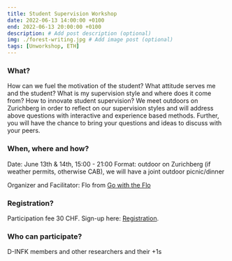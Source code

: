 ```yaml
---
title: Student Supervision Workshop
date: 2022-06-13 14:00:00 +0100
end: 2022-06-13 20:00:00 +0100
description: # Add post description (optional)
img: ./forest-writing.jpg # Add image post (optional)
tags: [Unworkshop, ETH]
---
```


### What?
How can we fuel the motivation of the student? What attitude serves me and the student? What is my supervision style and where does it come from? How to innovate student supervision? We meet outdoors on Zurichberg  in order to reflect on our supervision styles and will address above questions with interactive and experience based methods. Further, you will have the chance to bring your questions and ideas to discuss with your peers. 

<!--more-->

### When, where and how?  
Date: June 13th & 14th, 15:00 - 21:00
Format: outdoor on Zurichberg (if weather permits, otherwise CAB), we will have a joint outdoor picnic/dinner


Organizer and Facilitator: Flo from [Go with the Flo](https://florian-meier.li/)

### Registration?  
Participation fee 30 CHF. Sign-up here: [Registration](https://forms.gle/1J3BV8fHv7ncGuL29). 

### Who can participate?
D-INFK members and other researchers and their +1s



